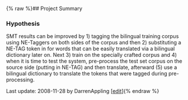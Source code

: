 {% raw %}## Project Summary

### Hypothesis

SMT results can be improved by 1) tagging the bilingual training corpus
using NE-Taggers on both sides of the corpus and then 2) substituting a
NE-TAG token in for words that can be easily translated via a bilingual
dictionary later on. Next 3) train on the specially crafted corpus and
4) when it is time to test the system, pre-process the test set corpus
on the source side (putting in NE-TAG) and then translate, afterward (5)
use a bilingual dictionary to translate the tokens that were tagged
during pre-processing.

Last update: 2008-11-28 by DarrenAppling [[edit](https://github.com/delph-in/docs/wiki/NE_Tagging_For_Improving_SMT/_edit)]{% endraw %}